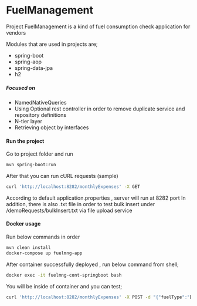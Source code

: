 # FuelManagement

Project FuelManagement is a kind of fuel consumption check application for vendors

Modules that are used in projects are;
 - spring-boot
 - spring-aop
 - spring-data-jpa
 - h2

##### Focused on

  - NamedNativeQueries
  - Using Optional<String> rest controller in order to remove duplicate service and repository definitions
  - N-tier layer
  - Retrieving object by interfaces

#### Run the project
Go to project folder and run
```sh
mvn spring-boot:run
```
After that you can run cURL requests
(sample)
```sh
curl 'http://localhost:8282/monthlyExpenses' -X GET
```
According to default application.properties , server will run at 8282 port
In addition, there is also .txt file in order to test bulk insert under /demoRequests/bulkInsert.txt via file upload service
#### Docker usage
Run below commands in order
```sh
mvn clean install
docker-compose up fuelmng-app
```
After container successfully deployed , run below command from shell;
```sh
docker exec -it fuelmng-cont-springboot bash
```
You will be inside of container and you can test;
```sh
curl 'http://localhost:8282/monthlyExpenses' -X POST -d "{"fuelType":"Diesel","fuelType":"Diesel","driverId":"234KK","consumptionDate":"2018-02-21","price":10.3,"volume":77.2}" -H "Content-type:application/json"
```